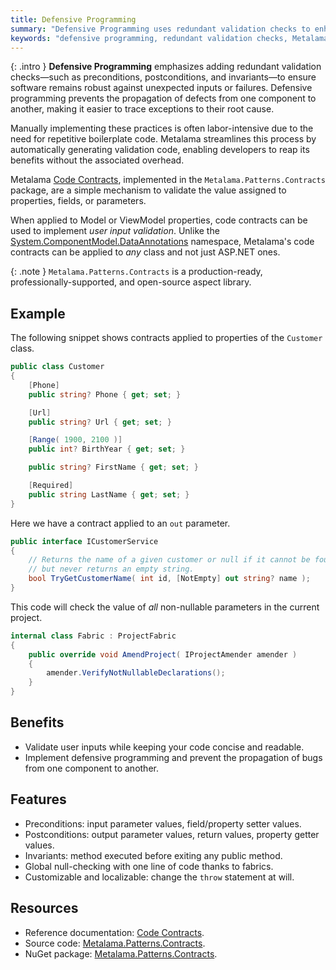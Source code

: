 ```yaml
---
title: Defensive Programming
summary: "Defensive Programming uses redundant validation checks to enhance software robustness, streamlined by Metalama's automatic code generation."
keywords: "defensive programming, redundant validation checks, Metalama, automatic code generation, software robustness, validation code, .NET, Metalama.Patterns.Contracts, code contracts, user input validation"
---
```


{: .intro }
**Defensive Programming** emphasizes adding redundant validation checks—such as preconditions, postconditions, and invariants—to ensure software remains robust against unexpected inputs or failures. Defensive programming prevents the propagation of defects from one component to another, making it easier to trace exceptions to their root cause.

Manually implementing these practices is often labor-intensive due to the need for repetitive boilerplate code. Metalama streamlines this process by automatically generating validation code, enabling developers to reap its benefits without the associated overhead.

Metalama [Code Contracts](https://doc.metalama.net/patterns/contracts), implemented in the `Metalama.Patterns.Contracts` package, are a simple mechanism to validate the value assigned to properties, fields, or parameters.

When applied to Model or ViewModel properties, code contracts can be used to implement _user input validation_. Unlike the [System.ComponentModel.DataAnnotations](https://learn.microsoft.com/en-us/dotnet/api/system.componentmodel.dataannotations) namespace, Metalama's code contracts can be applied to _any_ class and not just ASP.NET ones.

{: .note }
`Metalama.Patterns.Contracts` is a production-ready, professionally-supported, and open-source aspect library. <i class="supported no-tooltip"></i>

## Example

The following snippet shows contracts applied to properties of the `Customer` class.

```csharp
public class Customer
{
    [Phone]
    public string? Phone { get; set; }

    [Url]
    public string? Url { get; set; }

    [Range( 1900, 2100 )]
    public int? BirthYear { get; set; }

    public string? FirstName { get; set; }

    [Required]
    public string LastName { get; set; }
}
```

Here we have a contract applied to an `out` parameter.

```csharp
public interface ICustomerService
{
    // Returns the name of a given customer or null if it cannot be found,
    // but never returns an empty string.
    bool TryGetCustomerName( int id, [NotEmpty] out string? name );
}
```

This code will check the value of _all_ non-nullable parameters in the current project.

```csharp
internal class Fabric : ProjectFabric
{
    public override void AmendProject( IProjectAmender amender )
    {
        amender.VerifyNotNullableDeclarations();
    }
}
```

## Benefits

* Validate user inputs while keeping your code concise and readable.
* Implement defensive programming and prevent the propagation of bugs from one component to another.

## Features

* Preconditions: input parameter values, field/property setter values.
* Postconditions: output parameter values, return values, property getter values.
* Invariants: method executed before exiting any public method.
* Global null-checking with one line of code thanks to fabrics.
* Customizable and localizable: change the `throw` statement at will.

## Resources

* Reference documentation: [Code Contracts](https://doc.metalama.net/patterns/contracts).
* Source code: [Metalama.Patterns.Contracts](https://github.com/metalama/Metalama.Patterns/tree/HEAD/src/Metalama.Patterns.Contracts).
* NuGet package: [Metalama.Patterns.Contracts](https://www.nuget.org/packages/Metalama.Patterns.Wpf).
